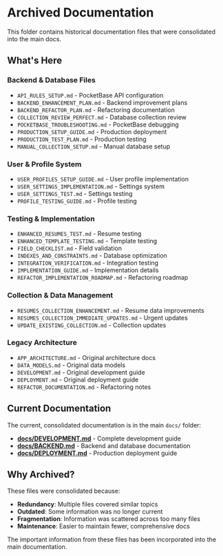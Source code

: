 # Archived Documentation

This folder contains historical documentation files that were consolidated into the main docs.

## What's Here

### Backend & Database Files
- `API_RULES_SETUP.md` - PocketBase API configuration
- `BACKEND_ENHANCEMENT_PLAN.md` - Backend improvement plans
- `BACKEND_REFACTOR_PLAN.md` - Refactoring documentation
- `COLLECTION_REVIEW_PERFECT.md` - Database collection review
- `POCKETBASE_TROUBLESHOOTING.md` - PocketBase debugging
- `PRODUCTION_SETUP_GUIDE.md` - Production deployment
- `PRODUCTION_TEST_PLAN.md` - Production testing
- `MANUAL_COLLECTION_SETUP.md` - Manual database setup

### User & Profile System
- `USER_PROFILES_SETUP_GUIDE.md` - User profile implementation
- `USER_SETTINGS_IMPLEMENTATION.md` - Settings system
- `USER_SETTINGS_TEST.md` - Settings testing
- `PROFILE_TESTING_GUIDE.md` - Profile testing

### Testing & Implementation
- `ENHANCED_RESUMES_TEST.md` - Resume testing
- `ENHANCED_TEMPLATE_TESTING.md` - Template testing
- `FIELD_CHECKLIST.md` - Field validation
- `INDEXES_AND_CONSTRAINTS.md` - Database optimization
- `INTEGRATION_VERIFICATION.md` - Integration testing
- `IMPLEMENTATION_GUIDE.md` - Implementation details
- `REFACTOR_IMPLEMENTATION_ROADMAP.md` - Refactoring roadmap

### Collection & Data Management
- `RESUMES_COLLECTION_ENHANCEMENT.md` - Resume data improvements
- `RESUMES_COLLECTION_IMMEDIATE_UPDATES.md` - Urgent updates
- `UPDATE_EXISTING_COLLECTION.md` - Collection updates

### Legacy Architecture
- `APP_ARCHITECTURE.md` - Original architecture docs
- `DATA_MODELS.md` - Original data models
- `DEVELOPMENT.md` - Original development guide
- `DEPLOYMENT.md` - Original deployment guide
- `REFACTOR_DOCUMENTATION.md` - Refactoring notes

## Current Documentation

The current, consolidated documentation is in the main `docs/` folder:

- **[docs/DEVELOPMENT.md](../DEVELOPMENT.md)** - Complete development guide
- **[docs/BACKEND.md](../BACKEND.md)** - Backend and database documentation  
- **[docs/DEPLOYMENT.md](../DEPLOYMENT.md)** - Production deployment guide

## Why Archived?

These files were consolidated because:
- **Redundancy**: Multiple files covered similar topics
- **Outdated**: Some information was no longer current
- **Fragmentation**: Information was scattered across too many files
- **Maintenance**: Easier to maintain fewer, comprehensive docs

The important information from these files has been incorporated into the main documentation.